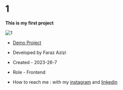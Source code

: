 # 1

**This is my first project**

![1](https://github.com/Faraz-Azizi-Developer/1/assets/140517125/81bd4992-77b4-471b-a36a-f38ea0f5d9b4)


- [Demo Project](https://faraz-azizi-developer.github.io/1/)

- Developed by Faraz Azizi
- Created - 2023-26-7

- Role - Frontend

- How to reach me : with my [instagram](https://www.instagram.com/faraz_azizi_developer) and [linkedin](https://www.linkedin.com/in/faraz-azizi-099012285)

